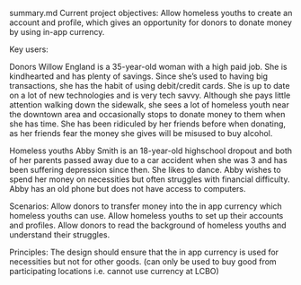 summary.md
Current project objectives:
Allow homeless youths to create an account and profile, which gives an opportunity for donors to donate money by using in-app currency.


Key users: 

Donors
Willow England is a 35-year-old woman with a high paid job. She is kindhearted and has plenty of savings. Since she’s used to having big transactions, she has the habit of using debit/credit cards.
She is up to date on a lot of new technologies and is very tech savvy. Although she pays little attention walking down the sidewalk, she sees a lot of homeless youth near the downtown area and occasionally stops to donate money to them when she has time. She has been ridiculed by her friends before when donating, as her friends fear the money she gives will be misused to buy alcohol. 

Homeless youths
Abby Smith is an 18-year-old highschool dropout and both of her parents passed away due to a car accident when she was 3 and has been suffering depression since then. She likes to dance. Abby wishes to spend her money on necessities but often struggles with financial difficulty. Abby has an old phone but does not have access to computers.

Scenarios: 
Allow donors to transfer money into the in app currency which homeless youths can use.
Allow homeless youths to set up their accounts and profiles.
Allow donors to read the background of homeless youths and understand their struggles.

Principles:
The design should ensure that the in app currency is used for necessities but not for other goods. (can only be used to buy good from participating locations i.e. cannot use currency at LCBO)
